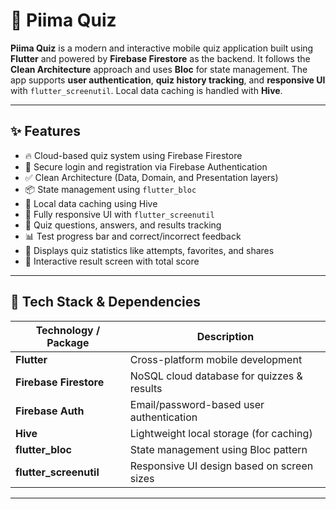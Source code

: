 # 🧠 Piima Quiz

**Piima Quiz** is a modern and interactive mobile quiz application built using **Flutter** and powered by **Firebase Firestore** as the backend. It follows the **Clean Architecture** approach and uses **Bloc** for state management. The app supports **user authentication**, **quiz history tracking**, and **responsive UI** with `flutter_screenutil`. Local data caching is handled with **Hive**.

---

## ✨ Features

- 🔥 Cloud-based quiz system using Firebase Firestore
- 🔐 Secure login and registration via Firebase Authentication
- ✅ Clean Architecture (Data, Domain, and Presentation layers)
- 📦 State management using `flutter_bloc`
- 💾 Local data caching using Hive
- 📱 Fully responsive UI with `flutter_screenutil`
- 📝 Quiz questions, answers, and results tracking
- 📊 Test progress bar and correct/incorrect feedback
- 🧠 Displays quiz statistics like attempts, favorites, and shares
- 🎉 Interactive result screen with total score

---

## 🧪 Tech Stack & Dependencies

| Technology / Package       | Description                                  |
|----------------------------|----------------------------------------------|
| **Flutter**                | Cross-platform mobile development            |
| **Firebase Firestore**     | NoSQL cloud database for quizzes & results   |
| **Firebase Auth**          | Email/password-based user authentication     |
| **Hive**                   | Lightweight local storage (for caching)      |
| **flutter_bloc**           | State management using Bloc pattern          |
| **flutter_screenutil**     | Responsive UI design based on screen sizes   |

---
